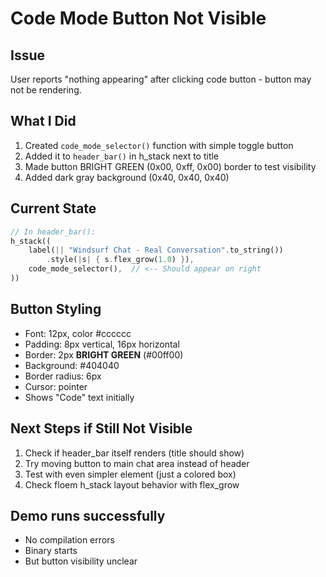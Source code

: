 # Code Mode Button Not Visible

## Issue
User reports "nothing appearing" after clicking code button - button may not be rendering.

## What I Did
1. Created `code_mode_selector()` function with simple toggle button
2. Added it to `header_bar()` in h_stack next to title
3. Made button BRIGHT GREEN (0x00, 0xff, 0x00) border to test visibility
4. Added dark gray background (0x40, 0x40, 0x40)

## Current State
```rust
// In header_bar():
h_stack((
    label(|| "Windsurf Chat - Real Conversation".to_string())
        .style(|s| { s.flex_grow(1.0) }),
    code_mode_selector(),  // <-- Should appear on right
))
```

## Button Styling
- Font: 12px, color #cccccc
- Padding: 8px vertical, 16px horizontal
- Border: 2px **BRIGHT GREEN** (#00ff00)
- Background: #404040
- Border radius: 6px
- Cursor: pointer
- Shows "Code" text initially

## Next Steps if Still Not Visible
1. Check if header_bar itself renders (title should show)
2. Try moving button to main chat area instead of header
3. Test with even simpler element (just a colored box)
4. Check floem h_stack layout behavior with flex_grow

## Demo runs successfully
- No compilation errors
- Binary starts
- But button visibility unclear
